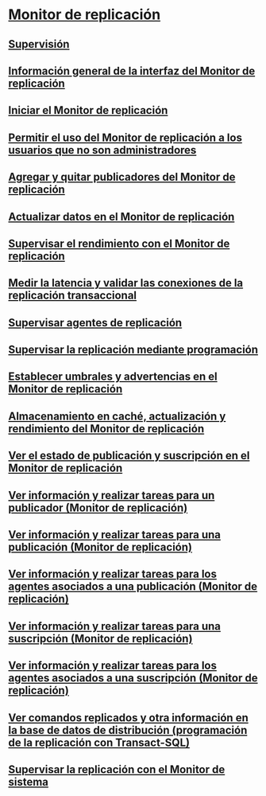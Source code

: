 # [Monitor de replicación](monitoring-replication-overview.md)
## [Supervisión](../monitoring-replication.md)
## [Información general de la interfaz del Monitor de replicación](overview-of-the-replication-monitor-interface.md)
## [Iniciar el Monitor de replicación](start-the-replication-monitor.md)
## [Permitir el uso del Monitor de replicación a los usuarios que no son administradores](allow-non-administrators-to-use-replication-monitor.md)
## [Agregar y quitar publicadores del Monitor de replicación](add-and-remove-publishers-from-replication-monitor.md)
## [Actualizar datos en el Monitor de replicación](refresh-data-in-replication-monitor.md)
## [Supervisar el rendimiento con el Monitor de replicación](monitor-performance-with-replication-monitor.md)
## [Medir la latencia y validar las conexiones de la replicación transaccional](measure-latency-and-validate-connections-for-transactional-replication.md)
## [Supervisar agentes de replicación](monitor-replication-agents.md)
## [Supervisar la replicación mediante programación](programmatically-monitor-replication.md)
## [Establecer umbrales y advertencias en el Monitor de replicación](set-thresholds-and-warnings-in-replication-monitor.md)
## [Almacenamiento en caché, actualización y rendimiento del Monitor de replicación](caching-refresh-and-replication-monitor-performance.md)
## [Ver el estado de publicación y suscripción en el Monitor de replicación](view-publication-and-subscription-status-in-replication-monitor.md)
## [Ver información y realizar tareas para un publicador (Monitor de replicación)](view-information-and-perform-tasks-for-a-publisher-replication-monitor.md)
## [Ver información y realizar tareas para una publicación (Monitor de replicación)](view-information-and-perform-tasks-for-a-publication-replication-monitor.md)
## [Ver información y realizar tareas para los agentes asociados a una publicación (Monitor de replicación)](view-information-and-perform-tasks-for-publication-agents.md)
## [Ver información y realizar tareas para una suscripción (Monitor de replicación)](view-information-and-perform-tasks-for-a-subscription-replication-monitor.md)
## [Ver información y realizar tareas para los agentes asociados a una suscripción (Monitor de replicación)](view-information-and-perform-tasks-for-subscription-agents.md)
## [Ver comandos replicados y otra información en la base de datos de distribución (programación de la replicación con Transact-SQL)](view-replicated-commands-and-information-in-distribution-database.md)
## [Supervisar la replicación con el Monitor de sistema](monitoring-replication-with-system-monitor.md)
